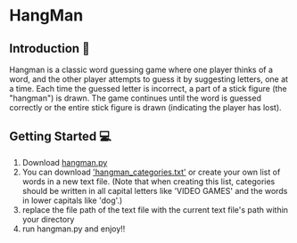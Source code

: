 # HangMan

## **Introduction 📝**
Hangman is a classic word guessing game where one player thinks of a word, and the other player attempts to guess it by suggesting letters, one at a time. Each time the guessed letter is incorrect, a part of a stick figure (the "hangman") is drawn. The game continues until the word is guessed correctly or the entire stick figure is drawn (indicating the player has lost).

## **Getting Started 💻**
1. Download [hangman.py](./hangman_categories.txt) 
2. You can download ['hangman_categories.txt'](./hangman_categories.txt) or create your own list of words in a new text file. (Note that when creating this list, categories should be written in all capital letters like 'VIDEO GAMES' and the words in lower capitals like 'dog'.)
3. replace the file path of the text file with the current text file's path within your directory
4. run hangman.py and enjoy!!